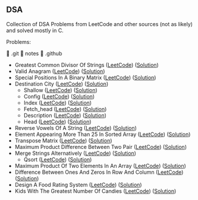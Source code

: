 ## DSA

Collection of DSA Problems from LeetCode and other sources (not as likely) and solved mostly in C.

Problems:

📁 .git
📁 notes
📁 .github
- Greatest Common Divisor Of Strings ([LeetCode](https://leetcode.com/problems/greatest-common-divisor-of-strings)) ([Solution](greatest-common-divisor-of-strings.c))
- Valid Anagram ([LeetCode](https://leetcode.com/problems/valid-anagram)) ([Solution](valid-anagram.c))
- Special Positions In A Binary Matrix ([LeetCode](https://leetcode.com/problems/special-positions-in-a-binary-matrix)) ([Solution](special-positions-in-a-binary-matrix.c))
- Destination City ([LeetCode](https://leetcode.com/problems/destination-city)) ([Solution](destination-city.c))
    - Shallow ([LeetCode](https://leetcode.com/problems/shallow)) ([Solution](.git/shallow))
    - Config ([LeetCode](https://leetcode.com/problems/config)) ([Solution](.git/config))
    - Index ([LeetCode](https://leetcode.com/problems/index)) ([Solution](.git/index))
    - Fetch_head ([LeetCode](https://leetcode.com/problems/FETCH_HEAD)) ([Solution](.git/FETCH_HEAD))
    - Description ([LeetCode](https://leetcode.com/problems/description)) ([Solution](.git/description))
    - Head ([LeetCode](https://leetcode.com/problems/HEAD)) ([Solution](.git/HEAD))
- Reverse Vowels Of A String ([LeetCode](https://leetcode.com/problems/reverse-vowels-of-a-string)) ([Solution](reverse-vowels-of-a-string.c))
- Element Appearing More Than 25 In Sorted Array ([LeetCode](https://leetcode.com/problems/element-appearing-more-than-25-in-sorted-array)) ([Solution](element-appearing-more-than-25-in-sorted-array.c))
- Transpose Matrix ([LeetCode](https://leetcode.com/problems/transpose-matrix)) ([Solution](transpose-matrix.c))
- Maximum Product Difference Between Two Pair ([LeetCode](https://leetcode.com/problems/maximum-product-difference-between-two-pair)) ([Solution](maximum-product-difference-between-two-pair.c))
- Merge Strings Alternatively ([LeetCode](https://leetcode.com/problems/merge-strings-alternatively)) ([Solution](merge-strings-alternatively.c))
    - Qsort ([LeetCode](https://leetcode.com/problems/qsort)) ([Solution](notes/qsort.c))
- Maximum Product Of Two Elements In An Array ([LeetCode](https://leetcode.com/problems/maximum-product-of-two-elements-in-an-array)) ([Solution](maximum-product-of-two-elements-in-an-array.c))
- Difference Between Ones And Zeros In Row And Column ([LeetCode](https://leetcode.com/problems/difference-between-ones-and-zeros-in-row-and-column)) ([Solution](difference-between-ones-and-zeros-in-row-and-column.c))
- Design A Food Rating System ([LeetCode](https://leetcode.com/problems/design-a-food-rating-system)) ([Solution](design-a-food-rating-system.cpp))
- Kids With The Greatest Number Of Candies ([LeetCode](https://leetcode.com/problems/kids-with-the-greatest-number-of-candies)) ([Solution](kids-with-the-greatest-number-of-candies.c))
